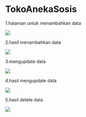 # TokoAnekaSosis
1.halaman untuk menambahkan data<p>
  <img src="https://github.com/Fathlmam/TokoSosis/blob/master/add%20data.png">
  
2.hasil menambahkan data <p>
  <img src="https://github.com/Fathlmam/TokoSosis/blob/master/add%20hasil.png">

3.mengupdate  data <p>
  <img src="https://github.com/Fathlmam/TokoSosis/blob/master/h%20update.png">
  
4.hasil mengupdate data <p>
  <img src="https://github.com/Fathlmam/TokoSosis/blob/master/hasil%20update.png">
  
5.hasil delete data <p>
  <img src="https://github.com/Fathlmam/TokoSosis/blob/master/hasil%20delete.png">
